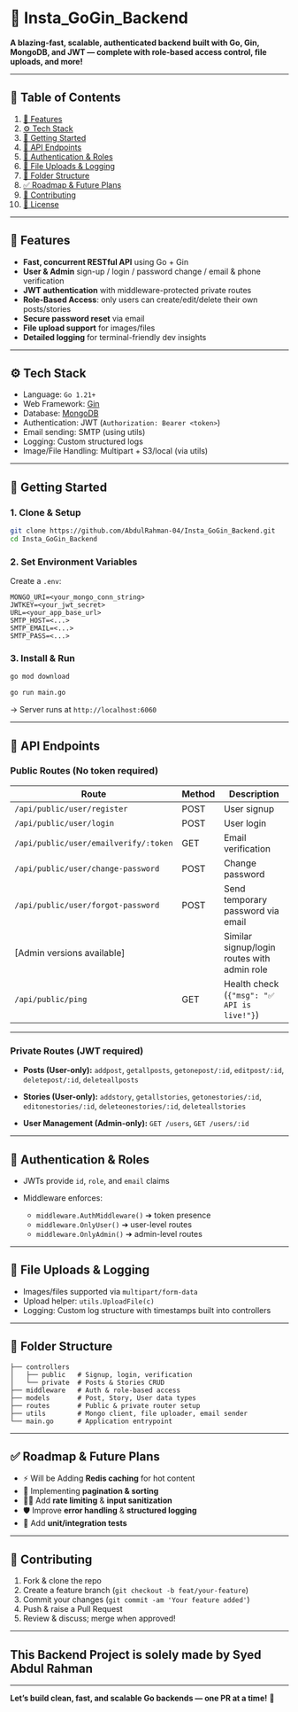 # 📸 Insta\_GoGin\_Backend

**A blazing-fast, scalable, authenticated backend built with Go, Gin, MongoDB, and JWT — complete with role-based access control, file uploads, and more!**

---

## 🧹 Table of Contents

1. [🚀 Features](#-features)
2. [⚙️ Tech Stack](#️-tech-stack)
3. [💪 Getting Started](#️-getting-started)
4. [📁 API Endpoints](#-api-endpoints)
5. [🔐 Authentication & Roles](#-authentication--roles)
6. [📆 File Uploads & Logging](#-file-uploads--logging)
7. [📁 Folder Structure](#-folder-structure)
8. [✅ Roadmap & Future Plans](#✅-roadmap–future-plans)
9. [🙌 Contributing](#-contributing)
10. [📄 License](#-license)

---

## 🚀 Features

* **Fast, concurrent RESTful API** using Go + Gin
* **User & Admin** sign-up / login / password change / email & phone verification
* **JWT authentication** with middleware-protected private routes
* **Role-Based Access**: only users can create/edit/delete their own posts/stories
* **Secure password reset** via email
* **File upload support** for images/files
* **Detailed logging** for terminal-friendly dev insights

---

## ⚙️ Tech Stack

* Language: `Go 1.21+`
* Web Framework: [Gin](https://github.com/gin-gonic/gin)
* Database: [MongoDB](https://www.mongodb.com/)
* Authentication: JWT (`Authorization: Bearer <token>`)
* Email sending: SMTP (using utils)
* Logging: Custom structured logs
* Image/File Handling: Multipart + S3/local (via utils)

---

## 💪 Getting Started

### 1. Clone & Setup

```bash
git clone https://github.com/AbdulRahman-04/Insta_GoGin_Backend.git
cd Insta_GoGin_Backend
```

### 2. Set Environment Variables

Create a `.env`:

```
MONGO_URI=<your_mongo_conn_string>
JWTKEY=<your_jwt_secret>
URL=<your_app_base_url>
SMTP_HOST=<...>
SMTP_EMAIL=<...>
SMTP_PASS=<...>
```

### 3. Install & Run

```bash
go mod download

go run main.go
```

→ Server runs at `http://localhost:6060`

---

## 📁 API Endpoints

### **Public Routes (No token required)**

| Route                                 | Method | Description                                 |
| ------------------------------------- | ------ | ------------------------------------------- |
| `/api/public/user/register`           | POST   | User signup                                 |
| `/api/public/user/login`              | POST   | User login                                  |
| `/api/public/user/emailverify/:token` | GET    | Email verification                          |
| `/api/public/user/change-password`    | POST   | Change password                             |
| `/api/public/user/forgot-password`    | POST   | Send temporary password via email           |
| \[Admin versions available]           |        | Similar signup/login routes with admin role |
| `/api/public/ping`                    | GET    | Health check (`{"msg": "✅ API is live!"}`)  |

---

### **Private Routes (JWT required)**

* **Posts (User-only):**
  `addpost`, `getallposts`, `getonepost/:id`, `editpost/:id`, `deletepost/:id`, `deleteallposts`

* **Stories (User-only):**
  `addstory`, `getallstories`, `getonestories/:id`, `editonestories/:id`, `deleteonestories/:id`, `deleteallstories`

* **User Management (Admin-only):**
  `GET /users`, `GET /users/:id`

---

## 🔐 Authentication & Roles

* JWTs provide `id`, `role`, and `email` claims
* Middleware enforces:

  * `middleware.AuthMiddleware()` ➔ token presence
  * `middleware.OnlyUser()` ➔ user-level routes
  * `middleware.OnlyAdmin()` ➔ admin-level routes

---

## 📆 File Uploads & Logging

* Images/files supported via `multipart/form-data`
* Upload helper: `utils.UploadFile(c)`
* Logging: Custom log structure with timestamps built into controllers

---

## 📁 Folder Structure

```
├── controllers
│   ├── public   # Signup, login, verification
│   └── private  # Posts & Stories CRUD
├── middleware   # Auth & role-based access
├── models       # Post, Story, User data types
├── routes       # Public & private router setup
├── utils        # Mongo client, file uploader, email sender
└── main.go      # Application entrypoint
```

---

## ✅ Roadmap & Future Plans

* ⚡ Will be Adding **Redis caching** for hot content
* 🧌 Implementing **pagination & sorting**
* 🧑‍💻 Add **rate limiting** & **input sanitization**
* 🛡️ Improve **error handling** & **structured logging**
* 📝 Add **unit/integration tests**

---

## 🙌 Contributing

1. Fork & clone the repo
2. Create a feature branch (`git checkout -b feat/your-feature`)
3. Commit your changes (`git commit -am 'Your feature added'`)
4. Push & raise a Pull Request
5. Review & discuss; merge when approved!

---

## This Backend Project is solely made by Syed Abdul Rahman

---

**Let’s build clean, fast, and scalable Go backends — one PR at a time!** 🚀
